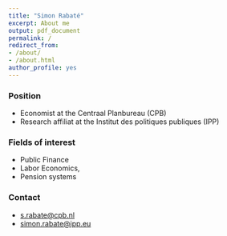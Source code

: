 ```yaml
---
title: "Simon Rabaté"
excerpt: About me
output: pdf_document
permalink: /
redirect_from:
- /about/
- /about.html
author_profile: yes
---
```


### Position

- Economist at the Centraal Planbureau  (CPB)
- Research affiliat at the Institut des politiques publiques (IPP) 


### Fields of interest  

- Public Finance
- Labor Economics,
- Pension systems


### Contact 

- s.rabate@cpb.nl
- simon.rabate@ipp.eu




